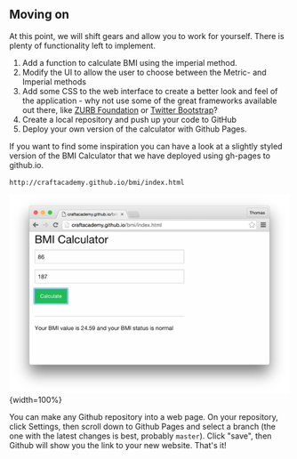 ## Moving on

At this point, we will shift gears and allow you to work for yourself. There is plenty of functionality left to implement.

1. Add a function to calculate BMI using the imperial method.
2. Modify the UI to allow the user to choose between the Metric- and Imperial methods
3. Add some CSS to the web interface to create a better look and feel of the application - why not use some of the great frameworks available out there, like [ZURB Foundation](http://foundation.zurb.com/) or [Twitter Bootstrap](http://getbootstrap.com/)?
4. Create a local repository and push up your code to GitHub
5. Deploy your own version of the calculator with Github Pages.

If you want to find some inspiration you can have a look at a slightly styled version of the BMI Calculator that we have deployed using gh-pages to github.io.

```
http://craftacademy.github.io/bmi/index.html
```

![BMI Calculator with Foundation 6 css framework](https://github.com/CraftAcademy/ca_course/raw/master/images/deployed_styled_calculator.png){width=100%}

You can make any Github repository into a web page. On your repository, click Settings, then scroll down to Github Pages and select a branch \(the one with the latest changes is best, probably `master`\). Click "save", then Github will show you the link to your new website. That's it!


